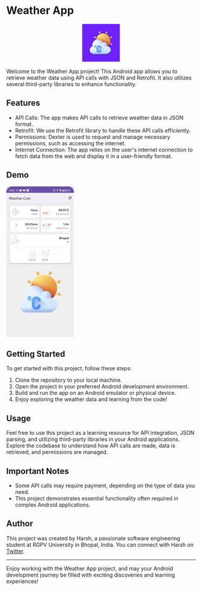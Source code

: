 # Weather App

<p align="center">
<img src="https://github.com/harshsingh-io/WeatherCast/blob/main/Screenshots/play_store_512.png" width="100" height="100">
</p>

Welcome to the Weather App project! This Android app allows you to retrieve weather data using API calls with JSON and Retrofit. It also utilizes several third-party libraries to enhance functionality.



## Features
- API Calls: The app makes API calls to retrieve weather data in JSON format.
- Retrofit: We use the Retrofit library to handle these API calls efficiently.
- Permissions: Dexter is used to request and manage necessary permissions, such as accessing the internet.
- Internet Connection: The app relies on the user's internet connection to fetch data from the web and display it in a user-friendly format.

## Demo
<img src="https://github.com/harshsingh-io/WeatherCast/blob/main/Screenshots/Screenshot_20230902-220225.png" width="180" height="400">

## Getting Started
To get started with this project, follow these steps:

1. Clone the repository to your local machine.
2. Open the project in your preferred Android development environment.
3. Build and run the app on an Android emulator or physical device.
4. Enjoy exploring the weather data and learning from the code!

## Usage
Feel free to use this project as a learning resource for API integration, JSON parsing, and utilizing third-party libraries in your Android applications. Explore the codebase to understand how API calls are made, data is retrieved, and permissions are managed.

## Important Notes
- Some API calls may require payment, depending on the type of data you need.
- This project demonstrates essential functionality often required in complex Android applications.

## Author
This project was created by Harsh, a passionate software engineering student at RGPV University in Bhopal, India. You can connect with Harsh on [Twitter](https://twitter.com/HarshToBeKind).

---

Enjoy working with the Weather App project, and may your Android development journey be filled with exciting discoveries and learning experiences!
